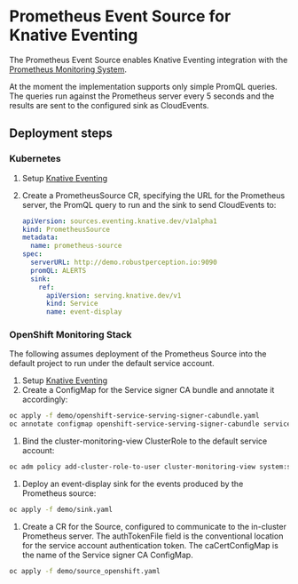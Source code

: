 # Prometheus Event Source for Knative Eventing

The Prometheus Event Source enables Knative Eventing integration with the
[Prometheus Monitoring System](https://prometheus.io/).

At the moment the implementation supports only simple PromQL queries. The
queries run against the Prometheus server every 5 seconds and the results are
sent to the configured sink as CloudEvents.

## Deployment steps

### Kubernetes

1. Setup [Knative Eventing](../DEVELOPMENT.md)
1. Create a PrometheusSource CR, specifying the URL for the Prometheus server,
   the PromQL query to run and the sink to send CloudEvents to:

   ```yaml
   apiVersion: sources.eventing.knative.dev/v1alpha1
   kind: PrometheusSource
   metadata:
     name: prometheus-source
   spec:
     serverURL: http://demo.robustperception.io:9090
     promQL: ALERTS
     sink:
       ref:
         apiVersion: serving.knative.dev/v1
         kind: Service
         name: event-display
   ```

### OpenShift Monitoring Stack

The following assumes deployment of the Prometheus Source into the default
project to run under the default service account.

1. Setup [Knative Eventing](../DEVELOPMENT.md)
1. Create a ConfigMap for the Service signer CA bundle and annotate it
   accordingly:

```bash
oc apply -f demo/openshift-service-serving-signer-cabundle.yaml
oc annotate configmap openshift-service-serving-signer-cabundle service.beta.openshift.io/inject-cabundle=true
```

1. Bind the cluster-monitoring-view ClusterRole to the default service account:

```bash
oc adm policy add-cluster-role-to-user cluster-monitoring-view system:serviceaccount:default:default
```

1. Deploy an event-display sink for the events produced by the Prometheus
   source:

```bash
oc apply -f demo/sink.yaml
```

1. Create a CR for the Source, configured to communicate to the in-cluster
   Prometheus server. The authTokenFile field is the conventional location for
   the service account authentication token. The caCertConfigMap is the name of
   the Service signer CA ConfigMap.

```bash
oc apply -f demo/source_openshift.yaml
```
